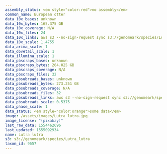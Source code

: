 ```yaml
---
assembly_status: <em style="color:red">no assembly</em>
common_name: European otter
data_10x_bases: unknown
data_10x_bytes: 165.375 GB
data_10x_coverage: N/A
data_10x_files: 24
data_10x_links: aws s3 --no-sign-request sync s3://genomeark/species/Lutra_lutra/mLutLut1/genomic_data/10x/ .<br>
data_10x_scale: 1.4755
data_arima_scale: 1
data_dovetail_scale: 1
data_illumina_scale: 1
data_pbscraps_bases: unknown
data_pbscraps_bytes: 264.025 GB
data_pbscraps_coverage: N/A
data_pbscraps_files: 32
data_pbsubreads_bases: unknown
data_pbsubreads_bytes: 273.251 GB
data_pbsubreads_coverage: N/A
data_pbsubreads_files: 32
data_pbsubreads_links: aws s3 --no-sign-request sync s3://genomeark/species/Lutra_lutra/mLutLut1/genomic_data/pacbio/ . --exclude "*scraps.bam"<br>
data_pbsubreads_scale: 0.5375
data_phase_scale: 1
data_status: <em style="color:orange">some data</em>
image: /assets/images/Lutra_lutra.jpg
image_license: "(pixabay)"
last_raw_data: 1554462696
last_updated: 1555092934
name: Lutra lutra
s3: s3://genomeark/species/Lutra_lutra
taxon_id: 9657
---
```

